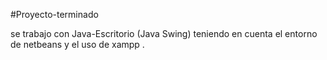 #Proyecto-terminado

se trabajo con Java-Escritorio (Java Swing) teniendo en cuenta el entorno de netbeans y el uso de xampp .

